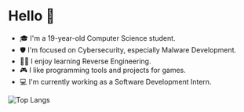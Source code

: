 # Hello 👋

- 🎓 I'm a 19-year-old Computer Science student.
- 🛡️ I'm focused on Cybersecurity, especially Malware Development.
- 🕵️‍♂️ I enjoy learning Reverse Engineering.
- 🎮 I like programming tools and projects for games.
- 💻 I'm currently working as a Software Development Intern.

![Top Langs](https://github-readme-stats.vercel.app/api/top-langs/?username=lonflonf&layout=compact&hide=html&theme=transparent&langs_count=10)
